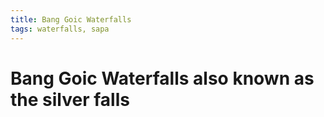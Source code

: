 ```yaml
---
title: Bang Goic Waterfalls
tags: waterfalls, sapa
---
```


# Bang Goic Waterfalls also known as the silver falls


